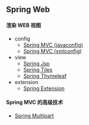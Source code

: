 Spring Web
--

#### 渲染 WEB 视图

- config
    - <a href="spring-web-javaconfig">Spring MVC (javaconfig)</a>
    - <a href="spring-web-xmlconfig">Spring MVC (xmlconfig)</a>
- view
    - <a href="spring-jsp">Spring Jsp</a>
    - <a href="spring-tiles">Spring Tiles</a>
    - <a href="spring-thymeleaf">Spring Thymeleaf</a>
- extension
    - <a href="spring-web-extension">Spring Extension</a>

#### Spring MVC 的高级技术

- <a href="multpart">Spring Multipart</a>
